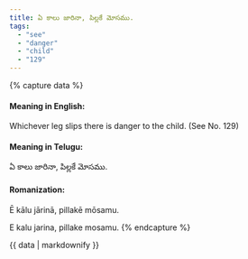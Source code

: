 ```yaml
---
title: ఏ కాలు జారినా, పిల్లకే మోసము.
tags:
  - "see"
  - "danger"
  - "child"
  - "129"
---
```


{% capture data %}
#### Meaning in English:
Whichever leg slips there is danger to the child.
(See No. 129)

#### Meaning in Telugu:
ఏ కాలు జారినా, పిల్లకే మోసము.

#### Romanization:
Ē kālu jārinā, pillakē mōsamu.

E kalu jarina, pillake mosamu.
{% endcapture %}

{{ data | markdownify }}

